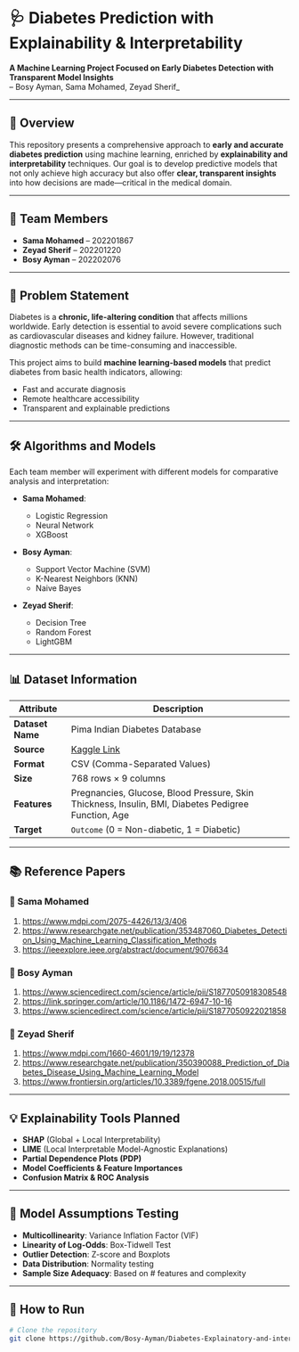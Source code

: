 # 🩺 Diabetes Prediction with Explainability & Interpretability

**A Machine Learning Project Focused on Early Diabetes Detection with Transparent Model Insights**  
 – Bosy Ayman, Sama Mohamed, Zeyad Sherif_

---

## 📌 Overview

This repository presents a comprehensive approach to **early and accurate diabetes prediction** using machine learning, enriched by **explainability and interpretability** techniques. Our goal is to develop predictive models that not only achieve high accuracy but also offer **clear, transparent insights** into how decisions are made—critical in the medical domain.

---

## 👥 Team Members

- **Sama Mohamed** – 202201867  
- **Zeyad Sherif** – 202201220  
- **Bosy Ayman** – 202202076  

---

## 🎯 Problem Statement

Diabetes is a **chronic, life-altering condition** that affects millions worldwide. Early detection is essential to avoid severe complications such as cardiovascular diseases and kidney failure. However, traditional diagnostic methods can be time-consuming and inaccessible.

This project aims to build **machine learning-based models** that predict diabetes from basic health indicators, allowing:
- Fast and accurate diagnosis
- Remote healthcare accessibility
- Transparent and explainable predictions

---

## 🛠 Algorithms and Models

Each team member will experiment with different models for comparative analysis and interpretation:

- **Sama Mohamed**:
  - Logistic Regression
  - Neural Network
  - XGBoost

- **Bosy Ayman**:
  - Support Vector Machine (SVM)
  - K-Nearest Neighbors (KNN)
  - Naive Bayes

- **Zeyad Sherif**:
  - Decision Tree
  - Random Forest
  - LightGBM

---

## 📊 Dataset Information

| Attribute                     | Description                                                      |
|------------------------------|------------------------------------------------------------------|
| **Dataset Name**             | Pima Indian Diabetes Database                                     |
| **Source**                   | [Kaggle Link](https://www.kaggle.com/datasets/uciml/pima-indians-diabetes-database) |
| **Format**                   | CSV (Comma-Separated Values)                                     |
| **Size**                     | 768 rows × 9 columns                                              |
| **Features**                 | Pregnancies, Glucose, Blood Pressure, Skin Thickness, Insulin, BMI, Diabetes Pedigree Function, Age |
| **Target**                   | `Outcome` (0 = Non-diabetic, 1 = Diabetic)                        |

---

## 📚 Reference Papers

### 🧠 Sama Mohamed

1. https://www.mdpi.com/2075-4426/13/3/406  
2. https://www.researchgate.net/publication/353487060_Diabetes_Detection_Using_Machine_Learning_Classification_Methods  
3. https://ieeexplore.ieee.org/abstract/document/9076634

### 🤖 Bosy Ayman

1. https://www.sciencedirect.com/science/article/pii/S1877050918308548  
2. https://link.springer.com/article/10.1186/1472-6947-10-16  
3. https://www.sciencedirect.com/science/article/pii/S1877050922021858

### 🌲 Zeyad Sherif

1. https://www.mdpi.com/1660-4601/19/19/12378  
2. https://www.researchgate.net/publication/350390088_Prediction_of_Diabetes_Disease_Using_Machine_Learning_Model  
3. https://www.frontiersin.org/articles/10.3389/fgene.2018.00515/full

---

## 💡 Explainability Tools Planned

- **SHAP** (Global + Local Interpretability)
- **LIME** (Local Interpretable Model-Agnostic Explanations)
- **Partial Dependence Plots (PDP)**
- **Model Coefficients & Feature Importances**
- **Confusion Matrix & ROC Analysis**

---

## 🧪 Model Assumptions Testing

- **Multicollinearity**: Variance Inflation Factor (VIF)
- **Linearity of Log-Odds**: Box-Tidwell Test
- **Outlier Detection**: Z-score and Boxplots
- **Data Distribution**: Normality testing
- **Sample Size Adequacy**: Based on # features and complexity

---

## 🚀 How to Run

```bash
# Clone the repository
git clone https://github.com/Bosy-Ayman/Diabetes-Explainatory-and-interpretability-project.git
